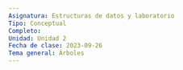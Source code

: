 ```yaml
---
Asignatura: Estructuras de datos y laboratorio
Tipo: Conceptual
Completo: 
Unidad: Unidad 2
Fecha de clase: 2023-09-26
Tema general: Árboles
---
```

